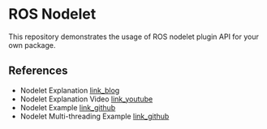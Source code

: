 # ROS Nodelet

This repository demonstrates the usage of ROS nodelet plugin API for your own package.

## References

- Nodelet Explanation [link_blog](https://automaticaddison.com/working-with-ros-nodelets-in-ros-noetic/)
- Nodelet Explanation Video [link_youtube](https://www.youtube.com/watch?v=2eyaO2REmns)
- Nodelet Example [link_github](https://github.com/lucasw/nodelet_demo)
- Nodelet Multi-threading Example [link_github](https://github.com/ros-drivers/camera1394/blob/abc1950a6925628acc7581cabc312741706b6e4c/src/nodes/nodelet.cpp)